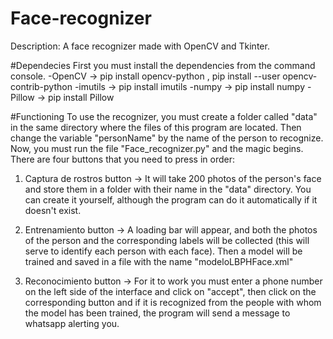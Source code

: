# Face-recognizer
Description: A face recognizer made with OpenCV and Tkinter.

#Dependecies
First you must install the dependencies from the command console.
-OpenCV  -> pip install opencv-python , pip install --user opencv-contrib-python
-imutils -> pip install imutils
-numpy   -> pip install numpy
-Pillow  -> pip install Pillow

#Functioning
To use the recognizer, you must create a folder called "data" in the same directory where the files of this program are located.
Then change the variable "personName" by the name of the person to recognize.
Now, you must run the file "Face_recognizer.py" and the magic begins.
There are four buttons that you need to press in order:

1. Captura de rostros button -> It will take 200 photos of the person's face and store them in a folder with their name in the "data" directory. You can create it yourself, although the program can do it automatically if it doesn't exist.

2. Entrenamiento button -> A loading bar will appear, and both the photos of the person and the corresponding labels will be collected (this will serve to identify each person with each face). Then a model will be trained and saved in a file with the name "modeloLBPHFace.xml"

3. Reconocimiento button -> For it to work you must enter a phone number on the left side of the interface and click on "accept", then click on the corresponding button and if it is recognized from the people with whom the model has been trained, the program will send a message to whatsapp alerting you.
